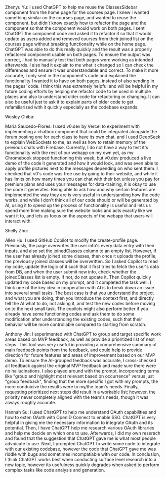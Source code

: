 Zhenyu Yu: I used ChatGPT to help me reuse the ClassesSidebar component from the home page for the courses page. I knew I wanted something similar on the courses page, and wanted to reuse the component, but didn't know exactly how to refactor the page and the component so that the component would work on both pages. I sent ChatGPT the component code and asked it to refactor it so that it would update as users added and removed courses from their joined list on the courses page without breaking functionality while on the home page. ChatGPT was able to do this really quickly and the result was a properly refactored component usable on both pages. To ensure the output was correct, I had to manually test that both pages were working as intended afterwards. I also had it explain to me what it changed so I can check the differences and ensure it was understandable and correct. To make it more accurate, I only sent in the component's code and explained the functionality I wanted it to have on both pages, instead of also sending in the pages' code. I think this was extremely helpful and will be helpful in my future coding efforts by helping me refactor code to be used in multiple places and also to understand older code for refactoring or changing. It can also be useful just to ask it to explain parts of older code to get refamiliarized with it quickly especially as the codebase expands.

Wesley Chiba:  

Maria Saucedo-Flores: I used v0.dev by Vercel to experiment with implementing a chatbox component that could be integrated alongside the forum posting one for each class to have its own chat, and I used DeepSeek to explain WebSockets to me, as well as how to retain memory of the previous chats with Firebase. Currently, I do not have a way to test it's functionality with the rest of our webapp on my own yet, as my Chromebook stopped functioning this week, but v0.dev produced a live demo of the code it generated and how it would look, and was even able to apply profile pictures next to the messages depending on who sent them. I checked that v0's code was free use by going to their website, and while it has limits on how many times you can chat with their bot unless you pay for premium plans and uses your messages for data-training, it is okay to use the code it generates. Being able to ask how and why certain features are implemented the way they are is very useful in understanding how the code works, and while I don't think all of our code should or will be generated by AI, using it to speed up the process of functionality is useful and lets us spend more time making sure the website looks and acts exactly like we want it to, and lets us focus on the aspects of the webapp that users will interact with. 

Shelly Zhu:  

Allen Hu: I used GitHub Copilot to modify the create-profile page. Previously, the page overwrites the user info's every data entry with their inputs, and also set the joinedClasses column to an empty list. However, if the user has already joined some classes, then once it uploads the profile, the previously joined classes will be overwritten. So I asked Copilot to read my code, update the logic of it such that it first tries to fetch the user's data from DB, and when the user submit new info, check whether the joinedClasses list is empty. If not, do not update it. Then Copilot quickly updated my code based on my prompt, and it completed the task well. I think one of the key idea in cooperation with AI is to break down an issue into several small tasks. The best case is that you understand the project and what you are doing, then you introduce the context first, and directly tell the AI what to do, not asking it, and test the new codes before moving on to the next small task. The copilots might also perform better if you already have some functioning codes and ask them to do some modification after understanding the existing codes, such that their behavior will be more controllable compared to starting from scratch. 

Anthony Jin: I experimented with ChatGPT to group and target specific work areas based on MVP feedback, as well as provide a prioritized list of next steps. This tool was very useful in providing a comprehensive summary of main feedback points from the feedback, and could help to provide direction for future features and areas of improvement based on our MVP demo. To ensure the AI-grouped feedback was accurate, I cross-checked all feedback against the original MVP feedback and made sure there were no hallucinations. I also played around with the prompt, incorporating terms like "group and highlight most relevant based on occurrence" versus just "group feedback", finding that the more specific I got with my prompts, the more conduicive the results were to my/the team's needs. Finally, requesting prioritized next steps did result in a workable list; however, the priority never completely aligned with the team's needs, though it was always roughly accurate. 

Hannah Su:  I used ChatGPT to help me understand OAuth capabilities and how to exten OAuth with OpenID Connect to enable SSO. ChatGPT is very helpful in giving me the necessary information to integrate OAuth and its potential. Then, I have ChatGPT help me research various OAuth libraries and help me decide on which one to use. Afterwards, I did my own reserach and found that the suggestion that ChatGPT gave me is what most people advoicate to use. Next, I prompted ChatGPT to write some code to integrate with our existing codebase, however the code that ChatGPT gave me was riddle with bugs and sometimes incompatiable with our code. In conclusion, I think ChatGPT works best when conducting surface level research into a new topic, however its usefulness quickly degrades when asked to perform complex tasks like code analysis and generation.
